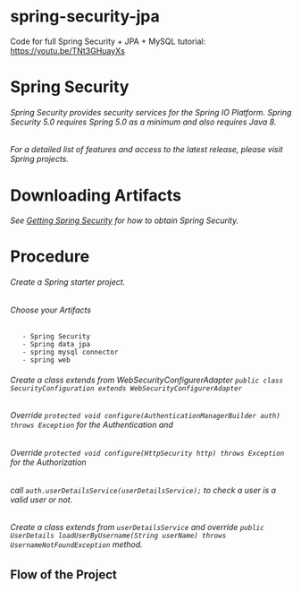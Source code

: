 # spring-security-jpa
Code for full Spring Security + JPA + MySQL tutorial:  https://youtu.be/TNt3GHuayXs


# Spring Security

###### Spring Security provides security services for the Spring IO Platform. Spring Security 5.0 requires Spring 5.0 as a minimum and also requires Java 8.

###### For a detailed list of features and access to the latest release, please visit Spring projects.

# Downloading Artifacts

###### See [Getting Spring Security](https://docs.spring.io/spring-security/site/docs/current/reference/html5/#getting) for how to obtain Spring Security.

# Procedure

###### Create a Spring starter project.

###### Choose your Artifacts

       - Spring Security
       - Spring data jpa
       - spring mysql connector
       - spring web
       
###### Create a class extends from WebSecurityConfigurerAdapter `public class SecurityConfiguration extends WebSecurityConfigurerAdapter`

###### Override `protected void configure(AuthenticationManagerBuilder auth) throws Exception` for the Authentication and 

###### Override `protected void configure(HttpSecurity http) throws Exception` for the Authorization

###### call `auth.userDetailsService(userDetailsService);` to check a user is a valid user or not.

###### Create a class extends from `userDetailsService` and override  `public UserDetails loadUserByUsername(String userName) throws UsernameNotFoundException` method.

## Flow of the Project

###### 
